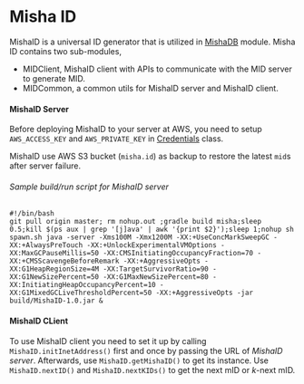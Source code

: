 # Misha ID
MishaID is a universal ID generator that is utilized in [MishaDB](https://github.com/NEPOLIX/Misha/tree/master/MishaDB) module.
Misha ID contains two sub-modules,
* MIDClient, MishaID client with APIs to communicate with the MID server to generate MID.
* MIDCommon, a common utils for MishaID server and MishaID client.

#### MishaID Server
Before deploying MishaID to your server at AWS, you need to setup <code>AWS_ACCESS_KEY</code> and <code>AWS_PRIVATE_KEY</code> in [Credentials](https://github.com/NEPOLIX/Misha/blob/master/MishaID/src/main/java/com/nepolix/misha/id/core/Credentials.java) class.

MishaID use AWS S3 bucket (`misha.id`) as backup to restore the latest `mid`s after server failure. 

###### Sample build/run script for MishaID server
```
#!/bin/bash
git pull origin master; rm nohup.out ;gradle build misha;sleep 0.5;kill $(ps aux | grep '[j]ava' | awk '{print $2}');sleep 1;nohup sh spawn.sh java -server -Xms100M -Xmx1200M -XX:+UseConcMarkSweepGC -XX:+AlwaysPreTouch -XX:+UnlockExperimentalVMOptions -XX:MaxGCPauseMillis=50 -XX:CMSInitiatingOccupancyFraction=70 -XX:+CMSScavengeBeforeRemark -XX:+AggressiveOpts -XX:G1HeapRegionSize=4M -XX:TargetSurvivorRatio=90 -XX:G1NewSizePercent=50 -XX:G1MaxNewSizePercent=80 -XX:InitiatingHeapOccupancyPercent=10 -XX:G1MixedGCLiveThresholdPercent=50 -XX:+AggressiveOpts -jar build/MishaID-1.0.jar &
```

#### MishaID CLient
To use MishaID client you need to set it up by calling `MishaID.initInetAddress()` first and once by passing the URL of _MishaID server_. Afterwards, use `MishaID.getMishaID()` to get its instance.
Use `MishaID.nextID()` and `MishaID.nextKIDs()` to get the next mID or _k_-next mID.